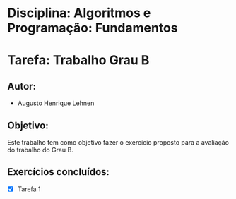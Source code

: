 # Disciplina: Algoritmos e Programação: Fundamentos

# Tarefa: Trabalho Grau B

## Autor:
- Augusto Henrique Lehnen

## Objetivo:
Este trabalho tem como objetivo fazer o exercício proposto para a avaliação do trabalho do Grau B.

## Exercícios concluídos:
- [x] Tarefa 1
